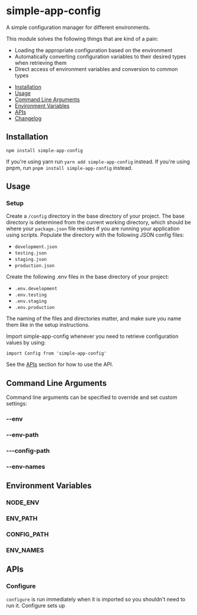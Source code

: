 # simple-app-config
A simple configuration manager for different environments.

This module solves the following things that are kind of a pain:
- Loading the appropriate configuration based on the environment
- Automatically converting configuration variables to their desired types when retrieving them
- Direct access of environment variables and conversion to common types

* [Installation](#installation)
* [Usage](#usage)
* [Command Line Arguments](#command-line-arguments)
* [Environment Variables](#environment-variables)
* [APIs](#apis)
* [Changelog](./CHANGELOG.md)

## Installation
```
npm install simple-app-config
```

If you're using yarn run `yarn add simple-app-config` instead. If you're using pnpm, run `pnpm install simple-app-config` instead.

## Usage
### Setup
Create a `/config` directory in the base directory of your project. The base directory is determined from the current working directory, which should be where your `package.json` file resides if you are running your application using scripts. Populate the directory with the following JSON config files:
- `development.json`
- `testing.json`
- `staging.json`
- `production.json`

Create the following .env files in the base directory of your project:
- `.env.development`
- `.env.testing`
- `.env.staging`
- `.env.production`

The naming of the files and directories matter, and make sure you name them like in the setup instructions.


Import simple-app-config whenever you need to retrieve configuration values by using:
```
import Config from 'simple-app-config'
```

See the [APIs](#APIs) section for how to use the API.

## Command Line Arguments
Command line arguments can be specified to override and set custom settings:

### --env

### --env-path

### ---config-path

### --env-names

## Environment Variables

### NODE_ENV

### ENV_PATH

### CONFIG_PATH

### ENV_NAMES

## APIs
### Configure
`configure` is run immediately when it is imported so you shouldn't need to run it. Configure sets up

## 

